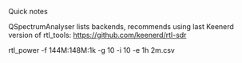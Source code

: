 Quick notes

QSpectrumAnalyser lists backends, recommends using last Keenerd version of rtl_tools: https://github.com/keenerd/rtl-sdr

rtl_power -f 144M:148M:1k -g 10 -i 10 -e 1h 2m.csv
